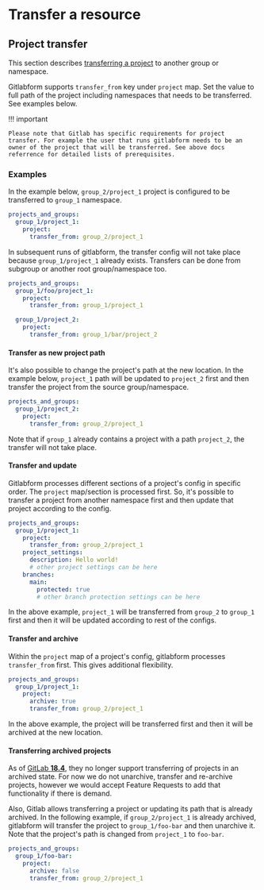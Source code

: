 # Transfer a resource

## Project transfer

This section describes [transferring a project](https://docs.gitlab.com/ee/user/project/settings/index.html#transfer-a-project-to-another-namespace) to another group or namespace.

Gitlabform supports `transfer_from` key under `project` map. Set the value to full path of the project including namespaces that needs to be transferred. See examples below.

!!! important

    Please note that Gitlab has specific requirements for project transfer. For example the user that runs gitlabform needs to be an owner of the project that will be transferred. See above docs referrence for detailed lists of prerequisites.

### Examples

In the example below, `group_2/project_1` project is configured to be transferred to `group_1` namespace.

```yaml
projects_and_groups:
  group_1/project_1:
    project:
      transfer_from: group_2/project_1
```

In subsequent runs of gitlabform, the transfer config will not take place because `group_1/project_1` already exists. Transfers can be done from subgroup or another root group/namespace too.

```yaml
projects_and_groups:
  group_1/foo/project_1:
    project:
      transfer_from: group_1/project_1

  group_1/project_2:
    project:
      transfer_from: group_1/bar/project_2
```

#### Transfer as new project path

It's also possible to change the project's path at the new location. In the example below, `project_1` path will be updated to `project_2` first and then transfer the project from the source group/namespace.

```yaml
projects_and_groups:
  group_1/project_2:
    project:
      transfer_from: group_2/project_1
```

Note that if `group_1` already contains a project with a path `project_2`, the transfer will not take place.

#### Transfer and update

Gitlabform processes different sections of a project's config in specific order. The `project` map/section is processed first. So, it's possible to transfer a project from another namespace first and then update that project according to the config.

```yaml
projects_and_groups:
  group_1/project_1:
    project:
      transfer_from: group_2/project_1
    project_settings:
      description: Hello world!
      # other project settings can be here
    branches:
      main:
        protected: true
        # other branch protection settings can be here
```

In the above example, `project_1` will be transferred from `group_2` to `group_1` first and then it will be updated according to rest of the configs.

#### Transfer and archive

Within the `project` map of a project's config, gitlabform processes `transfer_from` first. This gives additional flexibility.

```yaml
projects_and_groups:
  group_1/project_1:
    project:
      archive: true
      transfer_from: group_2/project_1
```

In the above example, the project will be transferred first and then it will be archived at the new location.

#### Transferring archived projects
As of [GitLab **18.4**](https://gitlab.com/gitlab-org/gitlab/-/merge_requests/203476), they no longer support transferring of projects in an archived state. For now we do not unarchive, transfer and re-archive projects, however we would accept Feature Requests to add that functionality if there is demand. 

Also, Gitlab allows transferring a project or updating its path that is already archived. In the following example, if `group_2/project_1` is already archived, gitlabform will transfer the project to `group_1/foo-bar` and then unarchive it. Note that the project's path is changed from `project_1` to `foo-bar`.

```yaml
projects_and_groups:
  group_1/foo-bar:
    project:
      archive: false
      transfer_from: group_2/project_1
```
